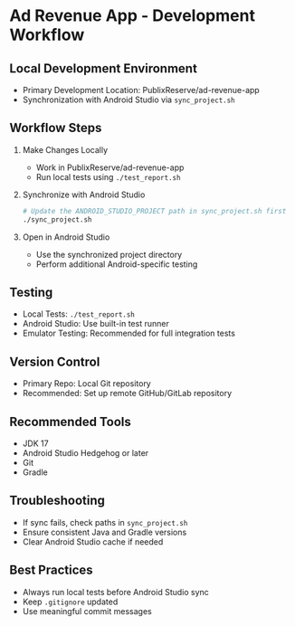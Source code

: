 # Ad Revenue App - Development Workflow

## Local Development Environment
- Primary Development Location: PublixReserve/ad-revenue-app
- Synchronization with Android Studio via `sync_project.sh`

## Workflow Steps
1. Make Changes Locally
   - Work in PublixReserve/ad-revenue-app
   - Run local tests using `./test_report.sh`

2. Synchronize with Android Studio
   ```bash
   # Update the ANDROID_STUDIO_PROJECT path in sync_project.sh first
   ./sync_project.sh
   ```

3. Open in Android Studio
   - Use the synchronized project directory
   - Perform additional Android-specific testing

## Testing
- Local Tests: `./test_report.sh`
- Android Studio: Use built-in test runner
- Emulator Testing: Recommended for full integration tests

## Version Control
- Primary Repo: Local Git repository
- Recommended: Set up remote GitHub/GitLab repository

## Recommended Tools
- JDK 17
- Android Studio Hedgehog or later
- Git
- Gradle

## Troubleshooting
- If sync fails, check paths in `sync_project.sh`
- Ensure consistent Java and Gradle versions
- Clear Android Studio cache if needed

## Best Practices
- Always run local tests before Android Studio sync
- Keep `.gitignore` updated
- Use meaningful commit messages
